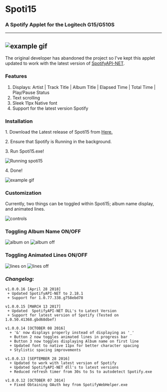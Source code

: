 # Spoti15
### A Spotify Applet for the Logitech G15/G510S

---
![example gif](https://thumbs.gfycat.com/HalfSpanishDutchshepherddog-size_restricted.gif)
---
 The original developer has abandoned the project so I've kept this applet updated to work with the latest version of [SpotifyAPI-NET](https://github.com/JohnnyCrazy/SpotifyAPI-NET).
 
### Features
1. Displays: Artist | Track Title | Album Title |  Elapsed Time | Total Time | Play/Pause Status
1. Text scrolling
2. Sleek 11px Native font
3. Support for the latest version Spotify 

### Installation
1\. Download the Latest release of Spoti15 from [Here.](https://github.com/haidarn2/Spoti15/releases)

2\. Ensure that Spotify is Running in the background.

3\. Run Spoti15.exe!

![Running spoti15](http://i.imgur.com/hbvBbMS.png)

4\. Done!


![example gif](http://gifimgs.com/res/1016/57f883e446259953890092.gif)

### Customization
Currently, two things can be toggled within Spoti15; album name display, and animated lines.

![controls](http://i.imgur.com/0euaQrH.png)

### Toggling Album Name ON/OFF
![album on](http://i.imgur.com/b187cNt.png)
![album off](http://i.imgur.com/s2nsfy4.png)

### Toggling Animated Lines ON/OFF
![lines on](http://i.imgur.com/RcnTdDe.png)
![lines off](http://i.imgur.com/eElJoBx.png)

### *Changelog:*
```
v1.0.0.16 [April 28 2018]
 + Updated SpotifyAPI-NET to 2.18.1
 + Support for 1.0.77.338.g758ebd78

v1.0.0.15 [MARCH 13 2017]
 + Updated  SpotifyAPI-NET DLL's to Latest Version
 + Support for latest version of Spotify (Tested on 1.0.50.41368.gbd68dbef)

v1.0.0.14 [OCTOBER 08 2016]
  + '&' now displays properly instead of displaying as '_'
  + Button 2 now toggles animated lines in progress bar
  + Button 3 now toggles displaying Album name on first line
  + Updated font to native 11px for better character spacing
  + Stylistic spacing improvements

v1.0.0.13 [SEPTEMBER 28 2016]
  + Updated to work with latest version of Spotify
  + Updated SpotifyAPI-NET dll's to latest versions
  + Reduced refresh timer from 30s to 5s to autodetect Spotify.exe
  
v1.0.0.12 [OCTOBER 07 2014]
  + Fixed Obtaining OAuth key from SpotifyWebHelper.exe
```
